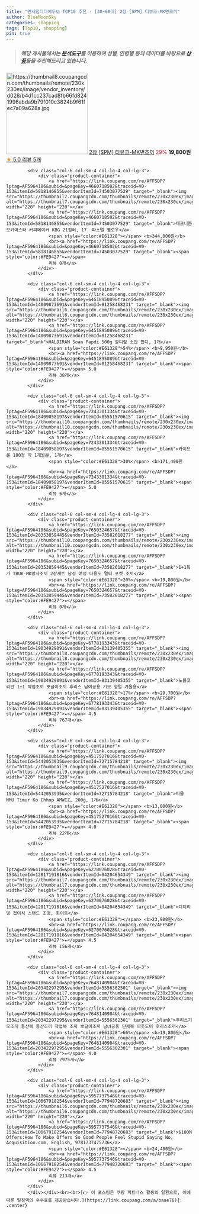 ```yaml
---
title: "면세점디디에두보 TOP10 추천 - [30~60대] 2장 [SPM] 티뷰크-MK면조끼"
author: BlueMoonSky
categories: shopping
tags: [Top10, shopping]
pin: true
---
```


> ##### 해당 게시물에서는 [**분석도구**](https://itemscout.io/)를 이용하여 **성별**, **연령별** 등의 데이터를 바탕으로 [**상품**](https://link.coupang.com/a/baae76)들을 추천해드리고 있습니다.
<div class="container"><div class="row">
            <div class="col-6 col-sm-4 col-lg-4 col-lg-3">
                <div class="product-container">
                    <a href="https://link.coupang.com/re/AFFSDP?lptag=AF5964186&subid=&pageKey=4971815109&traceid=V0-153&itemId=6602228741&vendorItemId=87017019387" target="_blank"><img src="https://thumbnail8.coupangcdn.com/thumbnails/remote/230x230ex/image/vendor_inventory/d028/b4d1cc237cad8fb66fd8241996abda9b79f010c3824b9f61fec7a09a628a.jpg" alt="https://thumbnail8.coupangcdn.com/thumbnails/remote/230x230ex/image/vendor_inventory/d028/b4d1cc237cad8fb66fd8241996abda9b79f010c3824b9f61fec7a09a628a.jpg" width="220" height="220"></a>
                    <a href="https://link.coupang.com/re/AFFSDP?lptag=AF5964186&subid=&pageKey=4971815109&traceid=V0-153&itemId=6602228741&vendorItemId=87017019387" target="_blank">2장 [SPM] 티뷰크-MK면조끼</a>
                    <span style="color:#E61328">29%</span> <b>19,800원</b>
                    <br><a href="https://link.coupang.com/re/AFFSDP?lptag=AF5964186&subid=&pageKey=4971815109&traceid=V0-153&itemId=6602228741&vendorItemId=87017019387" target="_blank"><span style="color:#FE9427">★</span> 5.0
                    리뷰 5개</a>
                </div>
            </div>
            
            <div class="col-6 col-sm-4 col-lg-4 col-lg-3">
                <div class="product-container">
                    <a href="https://link.coupang.com/re/AFFSDP?lptag=AF5964186&subid=&pageKey=4660718502&traceid=V0-153&itemId=5818146855&vendorItemId=74503077529" target="_blank"><img src="https://thumbnail7.coupangcdn.com/thumbnails/remote/230x230ex/image/vendor_inventory/8778/ad87f1ac77eab101228dc3d73346a2aa643933d66c2f00c65cc9f797a47d.jpg" alt="https://thumbnail7.coupangcdn.com/thumbnails/remote/230x230ex/image/vendor_inventory/8778/ad87f1ac77eab101228dc3d73346a2aa643933d66c2f00c65cc9f797a47d.jpg" width="220" height="220"></a>
                    <a href="https://link.coupang.com/re/AFFSDP?lptag=AF5964186&subid=&pageKey=4660718502&traceid=V0-153&itemId=5818146855&vendorItemId=74503077529" target="_blank">테크니봄 모카마스터 커피메이커 KBG 21컬러, 17. 파스텔 옐로우</a>
                    <span style="color:#E61328"></span> <b>344,000원</b>
                    <br><a href="https://link.coupang.com/re/AFFSDP?lptag=AF5964186&subid=&pageKey=4660718502&traceid=V0-153&itemId=5818146855&vendorItemId=74503077529" target="_blank"><span style="color:#FE9427">★</span> 
                    리뷰 0개</a>
                </div>
            </div>
            
            <div class="col-6 col-sm-4 col-lg-4 col-lg-3">
                <div class="product-container">
                    <a href="https://link.coupang.com/re/AFFSDP?lptag=AF5964186&subid=&pageKey=6451895089&traceid=V0-153&itemId=14009873691&vendorItemId=81258468231" target="_blank"><img src="https://thumbnail6.coupangcdn.com/thumbnails/remote/230x230ex/image/vendor_inventory/8b97/2991d05ff3ee28843b252034a46147942d674735091b5e9fe9ca982547a6.jpg" alt="https://thumbnail6.coupangcdn.com/thumbnails/remote/230x230ex/image/vendor_inventory/8b97/2991d05ff3ee28843b252034a46147942d674735091b5e9fe9ca982547a6.jpg" width="220" height="220"></a>
                    <a href="https://link.coupang.com/re/AFFSDP?lptag=AF5964186&subid=&pageKey=6451895089&traceid=V0-153&itemId=14009873691&vendorItemId=81258468231" target="_blank">HALDIRAM Soan Papdi 500g 할디람 소안 팝디, 1개</a>
                    <span style="color:#E61328">54%</span> <b>9,950원</b>
                    <br><a href="https://link.coupang.com/re/AFFSDP?lptag=AF5964186&subid=&pageKey=6451895089&traceid=V0-153&itemId=14009873691&vendorItemId=81258468231" target="_blank"><span style="color:#FE9427">★</span> 5.0
                    리뷰 38개</a>
                </div>
            </div>
            
            <div class="col-6 col-sm-4 col-lg-4 col-lg-3">
                <div class="product-container">
                    <a href="https://link.coupang.com/re/AFFSDP?lptag=AF5964186&subid=&pageKey=7243301334&traceid=V0-153&itemId=18409058197&vendorItemId=85551570615" target="_blank"><img src="https://thumbnail10.coupangcdn.com/thumbnails/remote/230x230ex/image/vendor_inventory/1d71/b7ad2d3313db9e938bd5be1db640601b25aa9202a3129f08ff376f96327c.jpg" alt="https://thumbnail10.coupangcdn.com/thumbnails/remote/230x230ex/image/vendor_inventory/1d71/b7ad2d3313db9e938bd5be1db640601b25aa9202a3129f08ff376f96327c.jpg" width="220" height="220"></a>
                    <a href="https://link.coupang.com/re/AFFSDP?lptag=AF5964186&subid=&pageKey=7243301334&traceid=V0-153&itemId=18409058197&vendorItemId=85551570615" target="_blank">카이브론 180정 약 1개월분, 1개</a>
                    <span style="color:#E61328">30%</span> <b>171,400원</b>
                    <br><a href="https://link.coupang.com/re/AFFSDP?lptag=AF5964186&subid=&pageKey=7243301334&traceid=V0-153&itemId=18409058197&vendorItemId=85551570615" target="_blank"><span style="color:#FE9427">★</span> 5.0
                    리뷰 6개</a>
                </div>
            </div>
            
            <div class="col-6 col-sm-4 col-lg-4 col-lg-3">
                <div class="product-container">
                    <a href="https://link.coupang.com/re/AFFSDP?lptag=AF5964186&subid=&pageKey=7650324657&traceid=V0-153&itemId=20353859445&vendorItemId=73582618277" target="_blank"><img src="https://thumbnail10.coupangcdn.com/thumbnails/remote/230x230ex/image/vendor_inventory/702e/1243f3406d1c02e31986c845206eddca528c178051d308696357598620ba.jpg" alt="https://thumbnail10.coupangcdn.com/thumbnails/remote/230x230ex/image/vendor_inventory/702e/1243f3406d1c02e31986c845206eddca528c178051d308696357598620ba.jpg" width="220" height="220"></a>
                    <a href="https://link.coupang.com/re/AFFSDP?lptag=AF5964186&subid=&pageKey=7650324657&traceid=V0-153&itemId=20353859445&vendorItemId=73582618277" target="_blank">1+1특가 TBUK-MK망사조끼 2장세트 남성 여성 다용도 멀티 포켓 조끼</a>
                    <span style="color:#E61328">20%</span> <b>19,800원</b>
                    <br><a href="https://link.coupang.com/re/AFFSDP?lptag=AF5964186&subid=&pageKey=7650324657&traceid=V0-153&itemId=20353859445&vendorItemId=73582618277" target="_blank"><span style="color:#FE9427">★</span> 
                    리뷰 0개</a>
                </div>
            </div>
            
            <div class="col-6 col-sm-4 col-lg-4 col-lg-3">
                <div class="product-container">
                    <a href="https://link.coupang.com/re/AFFSDP?lptag=AF5964186&subid=&pageKey=6778193343&traceid=V0-153&itemId=19034929091&vendorItemId=83139405355" target="_blank"><img src="https://thumbnail8.coupangcdn.com/thumbnails/remote/230x230ex/image/vendor_inventory/43d1/8975c0dcaf58c67347253dddeec5e11121ce4918ab8ada67d6d384bbb895.jpg" alt="https://thumbnail8.coupangcdn.com/thumbnails/remote/230x230ex/image/vendor_inventory/43d1/8975c0dcaf58c67347253dddeec5e11121ce4918ab8ada67d6d384bbb895.jpg" width="220" height="220"></a>
                    <a href="https://link.coupang.com/re/AFFSDP?lptag=AF5964186&subid=&pageKey=6778193343&traceid=V0-153&itemId=19034929091&vendorItemId=83139405355" target="_blank">노블코리안 1+1 작업조끼 뽀글이조끼 후리스 남여공용 기모 양털 겨울용</a>
                    <span style="color:#E61328">17%</span> <b>29,700원</b>
                    <br><a href="https://link.coupang.com/re/AFFSDP?lptag=AF5964186&subid=&pageKey=6778193343&traceid=V0-153&itemId=19034929091&vendorItemId=83139405355" target="_blank"><span style="color:#FE9427">★</span> 4.5
                    리뷰 767개</a>
                </div>
            </div>
            
            <div class="col-6 col-sm-4 col-lg-4 col-lg-3">
                <div class="product-container">
                    <a href="https://link.coupang.com/re/AFFSDP?lptag=AF5964186&subid=&pageKey=4517527016&traceid=V0-153&itemId=5442053935&vendorItemId=72715784218" target="_blank"><img src="https://thumbnail9.coupangcdn.com/thumbnails/remote/230x230ex/image/vendor_inventory/f9a7/b46e4b55080246048eda1c6b2cef8e46d3db013d46a6788bb663f54f5684.png" alt="https://thumbnail9.coupangcdn.com/thumbnails/remote/230x230ex/image/vendor_inventory/f9a7/b46e4b55080246048eda1c6b2cef8e46d3db013d46a6788bb663f54f5684.png" width="220" height="220"></a>
                    <a href="https://link.coupang.com/re/AFFSDP?lptag=AF5964186&subid=&pageKey=4517527016&traceid=V0-153&itemId=5442053935&vendorItemId=72715784218" target="_blank">티물 NMU Timur Ko Chhop AMWIZ, 200g, 1개</a>
                    <span style="color:#E61328"></span> <b>13,000원</b>
                    <br><a href="https://link.coupang.com/re/AFFSDP?lptag=AF5964186&subid=&pageKey=4517527016&traceid=V0-153&itemId=5442053935&vendorItemId=72715784218" target="_blank"><span style="color:#FE9427">★</span> 4.0
                    리뷰 22개</a>
                </div>
            </div>
            
            <div class="col-6 col-sm-4 col-lg-4 col-lg-3">
                <div class="product-container">
                    <a href="https://link.coupang.com/re/AFFSDP?lptag=AF5964186&subid=&pageKey=6270076028&traceid=V0-153&itemId=12817191816&vendorItemId=84204654349" target="_blank"><img src="https://thumbnail7.coupangcdn.com/thumbnails/remote/230x230ex/image/rs_quotation_api/xqbulbmx/3de62351959843e4a8e2560e94eb0f49.jpg" alt="https://thumbnail7.coupangcdn.com/thumbnails/remote/230x230ex/image/rs_quotation_api/xqbulbmx/3de62351959843e4a8e2560e94eb0f49.jpg" width="220" height="220"></a>
                    <a href="https://link.coupang.com/re/AFFSDP?lptag=AF5964186&subid=&pageKey=6270076028&traceid=V0-153&itemId=12817191816&vendorItemId=84204654349" target="_blank">디디리빙 접이식 스탠드 조명, 화이트</a>
                    <span style="color:#E61328"></span> <b>23,900원</b>
                    <br><a href="https://link.coupang.com/re/AFFSDP?lptag=AF5964186&subid=&pageKey=6270076028&traceid=V0-153&itemId=12817191816&vendorItemId=84204654349" target="_blank"><span style="color:#FE9427">★</span> 4.5
                    리뷰 156개</a>
                </div>
            </div>
            
            <div class="col-6 col-sm-4 col-lg-4 col-lg-3">
                <div class="product-container">
                    <a href="https://link.coupang.com/re/AFFSDP?lptag=AF5964186&subid=&pageKey=7648140984&traceid=V0-153&itemId=20342297295&vendorItemId=5556362301" target="_blank"><img src="https://thumbnail7.coupangcdn.com/thumbnails/remote/230x230ex/image/vendor_inventory/e2fc/6630b60d0e705b21e685d4a8b89ecc71b19e0ff5b729791a175fdadbb46b.jpg" alt="https://thumbnail7.coupangcdn.com/thumbnails/remote/230x230ex/image/vendor_inventory/e2fc/6630b60d0e705b21e685d4a8b89ecc71b19e0ff5b729791a175fdadbb46b.jpg" width="220" height="220"></a>
                    <a href="https://link.coupang.com/re/AFFSDP?lptag=AF5964186&subid=&pageKey=7648140984&traceid=V0-153&itemId=20342297295&vendorItemId=5556362301" target="_blank">후리스기모조끼 등산복 등산조끼 작업복 조끼 뽀글이조끼 남녀공용 단체복 아웃도어 후리스조끼</a>
                    <span style="color:#E61328">66%</span> <b>19,800원</b>
                    <br><a href="https://link.coupang.com/re/AFFSDP?lptag=AF5964186&subid=&pageKey=7648140984&traceid=V0-153&itemId=20342297295&vendorItemId=5556362301" target="_blank"><span style="color:#FE9427">★</span> 4.0
                    리뷰 2975개</a>
                </div>
            </div>
            
            <div class="col-6 col-sm-4 col-lg-4 col-lg-3">
                <div class="product-container">
                    <a href="https://link.coupang.com/re/AFFSDP?lptag=AF5964186&subid=&pageKey=5957737546&traceid=V0-153&itemId=10667918254&vendorItemId=77948720683" target="_blank"><img src="https://thumbnail6.coupangcdn.com/thumbnails/remote/230x230ex/image/vendor_inventory/7918/5dec775be1891c165d3d682e6f965bf76050a1f7cef593972d37e4737b81.jpg" alt="https://thumbnail6.coupangcdn.com/thumbnails/remote/230x230ex/image/vendor_inventory/7918/5dec775be1891c165d3d682e6f965bf76050a1f7cef593972d37e4737b81.jpg" width="220" height="220"></a>
                    <a href="https://link.coupang.com/re/AFFSDP?lptag=AF5964186&subid=&pageKey=5957737546&traceid=V0-153&itemId=10667918254&vendorItemId=77948720683" target="_blank">$100M Offers:How To Make Offers So Good People Feel Stupid Saying No, Acquisition.com, English, 9781737475736</a>
                    <span style="color:#E61328"></span> <b>24,400원</b>
                    <br><a href="https://link.coupang.com/re/AFFSDP?lptag=AF5964186&subid=&pageKey=5957737546&traceid=V0-153&itemId=10667918254&vendorItemId=77948720683" target="_blank"><span style="color:#FE9427">★</span> 4.5
                    리뷰 213개</a>
                </div>
            </div>
            </div></div><br><br>[👉 이 포스팅은 쿠팡 파트너스 활동의 일환으로, 이에 따른 일정액의 수수료를 제공받습니다.](https://link.coupang.com/a/baae76){: .center}